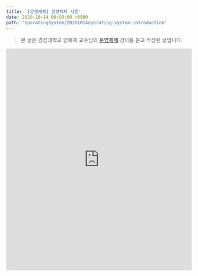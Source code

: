 ```yaml
---
title: '[운영체제] 운영체제 서론'
date: 2020-10-14 09:00:00 +0900
path: 'operatingSystem/20201014operating-system-introduction'
---
```


> 본 글은 경성대학교 양희재 교수님의 [운영체제](http://www.kocw.net/home/search/kemView.do?kemId=978503) 강의를 듣고 작성된 글입니다.

<embed src="https://docs.google.com/gview?url=https://raw.githubusercontent.com/JaeHyeonKim19/jaehyeonkim19.blog-archive/56900647f084c3484be7ead6476e3bea4c7995d0/posts/operatingSystem/chapter1/os01.pdf&embedded=true" width="100%" height="600px">

